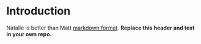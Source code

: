 # Introduction
Natalie is better than Matt [markdown format](https://help.github.com/articles/markdown-basics/). **Replace this header and text in your own repo.**